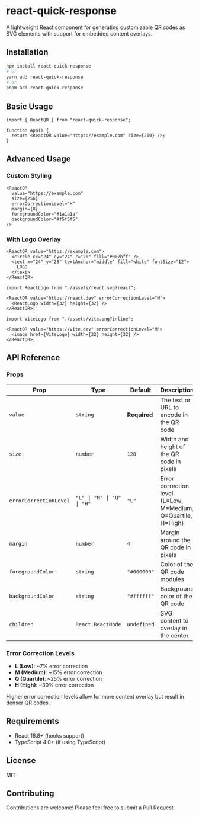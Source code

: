 # react-quick-response

A lightweight React component for generating customizable QR codes as SVG elements with support for embedded content overlays.

## Installation

```bash
npm install react-quick-response
# or
yarn add react-quick-response
# or
pnpm add react-quick-response
```

## Basic Usage

```tsx
import { ReactQR } from "react-quick-response";

function App() {
  return <ReactQR value="https://example.com" size={200} />;
}
```

## Advanced Usage

### Custom Styling

```tsx
<ReactQR
  value="https://example.com"
  size={256}
  errorCorrectionLevel="H"
  margin={8}
  foregroundColor="#1a1a1a"
  backgroundColor="#f5f5f5"
/>
```

### With Logo Overlay

```tsx
<ReactQR value="https://example.com">
  <circle cx="24" cy="24" r="20" fill="#007bff" />
  <text x="24" y="28" textAnchor="middle" fill="white" fontSize="12">
    LOGO
  </text>
</ReactQR>
```

```tsx
import ReactLogo from "./assets/react.svg?react";

<ReactQR value="https://react.dev" errorCorrectionLevel="M">
  <ReactLogo width={32} height={32} />
</ReactQR>;
```

```tsx
import ViteLogo from "./assets/vite.png?inline";

<ReactQR value="https://vite.dev" errorCorrectionLevel="M">
  <image href={ViteLogo} width={32} height={32} />
</ReactQR>;
```

## API Reference

### Props

| Prop                   | Type                       | Default      | Description                                                  |
| ---------------------- | -------------------------- | ------------ | ------------------------------------------------------------ |
| `value`                | `string`                   | **Required** | The text or URL to encode in the QR code                     |
| `size`                 | `number`                   | `128`        | Width and height of the QR code in pixels                    |
| `errorCorrectionLevel` | `"L" \| "M" \| "Q" \| "H"` | `"L"`        | Error correction level (L=Low, M=Medium, Q=Quartile, H=High) |
| `margin`               | `number`                   | `4`          | Margin around the QR code in pixels                          |
| `foregroundColor`      | `string`                   | `"#000000"`  | Color of the QR code modules                                 |
| `backgroundColor`      | `string`                   | `"#ffffff"`  | Background color of the QR code                              |
| `children`             | `React.ReactNode`          | `undefined`  | SVG content to overlay in the center                         |

### Error Correction Levels

- **L (Low)**: ~7% error correction
- **M (Medium)**: ~15% error correction
- **Q (Quartile)**: ~25% error correction
- **H (High)**: ~30% error correction

Higher error correction levels allow for more content overlay but result in denser QR codes.

## Requirements

- React 16.8+ (hooks support)
- TypeScript 4.0+ (if using TypeScript)

## License

MIT

## Contributing

Contributions are welcome! Please feel free to submit a Pull Request.
